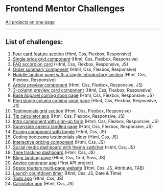 # Frontend Mentor Challenges
[All projects on one page](https://vadim-frontend-mentor-projects.netlify.app/)

---

## List of challenges:

1. [Four card feature section](https://vadim-frontend-mentor-projects.netlify.app/four-card-feature-section-master/index.html) (Html, Css, Flexbox, Responsive)
2. [Single price grid component](https://vadim-frontend-mentor-projects.netlify.app/single-price-grid-component-master/index.html) (Html, Css, Flexbox, Responsive)
3. [FAQ accordion card](https://vadim-frontend-mentor-projects.netlify.app/faq-accordion-card-main/index.html) (Html, Css, Flexbox, Responsive, JS)
4. [Order summary component](https://vadim-frontend-mentor-projects.netlify.app/order-summary-component-main/index.html) (Html, Css, Flexbox, Responsive)
5. [Huddle landing page with a single introductory section](https://vadim-frontend-mentor-projects.netlify.app/huddle-landing-page-with-single-introductory-section-master/index.html) (Html, Css, Flexbox, Responsive)
6. [Article preview component](https://vadim-frontend-mentor-projects.netlify.app/article-preview-component-master/index.html) (Html, Css, Flexbox, Responsive, JS)
7. [3-column preview card component](https://vadim-frontend-mentor-projects.netlify.app/3-column-preview-card-component-main/index.html) (Html, Css, Flexbox, Responsive)
8. [Base Apparel coming soon page](https://vadim-frontend-mentor-projects.netlify.app/base-apparel-coming-soon-master/index.html) (Html, Css, Flexbox, Responsive, JS)
9. [Ping single column coming soon page](https://vadim-frontend-mentor-projects.netlify.app/ping-coming-soon-page-master/index.html) (Html, Css, Flexbox, Responsive, JS)
10. [Testimonials grid section](https://vadim-frontend-mentor-projects.netlify.app/testimonials-grid-section-main/index.html) (Html, Css, Flexbox, Responsive)
11. [Tip calculator app](https://vadim-frontend-mentor-projects.netlify.app/tip-calculator-app-main/index.html) (Html, Css, Flexbox, Responsive, JS)
12. [Intro component with sign-up form](https://vadim-frontend-mentor-projects.netlify.app/intro-component-with-signup-form-master/index.html) (Html, Css, Flexbox, Responsive, JS)
13. [Sunnyside agency landing page](https://vadim-frontend-mentor-projects.netlify.app/sunnyside-agency-landing-page-main/index.html) (Html, Css, Flexbox, Responsive, JS)
14. [Pricing component with toggle](https://vadim-frontend-mentor-projects.netlify.app/pricing-component-with-toggle-master/index.html) (Html, Css, JS)
15. [Coding bootcamp testimonials slider](https://vadim-frontend-mentor-projects.netlify.app/coding-bootcamp-testimonials-slider-master/index.html) (Html, Css, JS)
16. [Interactive pricing component](https://vadim-frontend-mentor-projects.netlify.app/interactive-pricing-component-main/index.html) (Html, Css, JS)
17. [Social media dashboard with theme switcher](https://vadim-frontend-mentor-projects.netlify.app/social-media-dashboard-with-theme-switcher-master/index.html) (Html, Css, JS)
18. [Time tracking dashboard](https://vadim-frontend-mentor-projects.netlify.app/time-tracking-dashboard-main/index.html) (Html, Css, JS)
19. [Blogr landing page](https://vadim-frontend-mentor-projects.netlify.app/blogr-landing-page-main/index.html) (Html, Css, Grid, Sass, JS)
20. [Advice generator app](https://vadim-frontend-mentor-projects.netlify.app/advice-generator-app-main/index.html) (First API project)
21. [Space tourism multi-page website](https://vadim-frontend-mentor-projects.netlify.app/space-tourism-website-main/index.html) (Html, Css, JS, Attribute, TAB)
22. [Launch countdown timer](https://vadim-frontend-mentor-projects.netlify.app/launch-countdown-timer-main/index.html) (Html, Css, JS, Date & Time)
23. [Todo app](https://vadim-frontend-mentor-projects.netlify.app/todo-app-main/index.html) (Html, Css, JS)
24. [Calculator app](https://vadim-frontend-mentor-projects.netlify.app/calculator-app-main/index.html) (Html, Css, JS)
